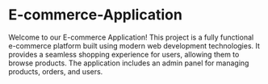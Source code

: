 # E-commerce-Application
Welcome to our E-commerce Application! This project is a fully functional e-commerce platform built using modern web development technologies. It provides a seamless shopping experience for users, allowing them to browse products. The application includes an admin panel for managing products, orders, and users.
